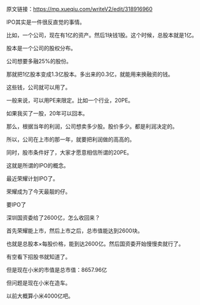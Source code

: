 原文链接：https://mp.xueqiu.com/writeV2/edit/318916960

IPO其实是一件很反直觉的事情。

比如，一个公司，现在有1亿的资产。然后1块钱1股。这个时候，总股本就是1亿。

股本是一个公司的股权分布。

公司想要多融25%的股份。

那就把1亿股本变成1.3亿股本。多出来的0.3亿，就能用来换融资的钱。

这些钱，公司就可以用了。

一般来说，可以用PE来限定。比如一个行业，20PE。

如果我买了一股，20年可以回本。

那么，根据当年的利润，公司想卖多少股。股价多少。都是利润决定的。

所以，公司在上市的那一年，就要把利润做的高高的。

同时，股市条件好了，大家才愿意相信所谓的20PE。

这就是所谓的IPO的概念。

最近荣耀计划IPO了。

荣耀成为了今天最靓的仔。

要IPO了

深圳国资委给了2600亿，怎么收回来？

首先荣耀能上市，然后上市之后，总市值能达到2600块。

也就是总股本×每股价格，能到达2600亿。然后国资委开始慢慢卖就行了。

有空看下招股书就知道了。

但是现在小米的市值是总市值：8657.96亿

但问题是现在小米在造车。

以前大概算小米4000亿吧。
